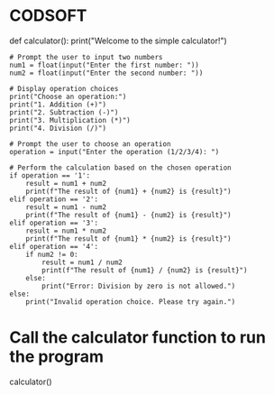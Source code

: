 # CODSOFT
def calculator():
    print("Welcome to the simple calculator!")
    
    # Prompt the user to input two numbers
    num1 = float(input("Enter the first number: "))
    num2 = float(input("Enter the second number: "))
    
    # Display operation choices
    print("Choose an operation:")
    print("1. Addition (+)")
    print("2. Subtraction (-)")
    print("3. Multiplication (*)")
    print("4. Division (/)")
    
    # Prompt the user to choose an operation
    operation = input("Enter the operation (1/2/3/4): ")
    
    # Perform the calculation based on the chosen operation
    if operation == '1':
        result = num1 + num2
        print(f"The result of {num1} + {num2} is {result}")
    elif operation == '2':
        result = num1 - num2
        print(f"The result of {num1} - {num2} is {result}")
    elif operation == '3':
        result = num1 * num2
        print(f"The result of {num1} * {num2} is {result}")
    elif operation == '4':
        if num2 != 0:
            result = num1 / num2
            print(f"The result of {num1} / {num2} is {result}")
        else:
            print("Error: Division by zero is not allowed.")
    else:
        print("Invalid operation choice. Please try again.")

# Call the calculator function to run the program
calculator()

